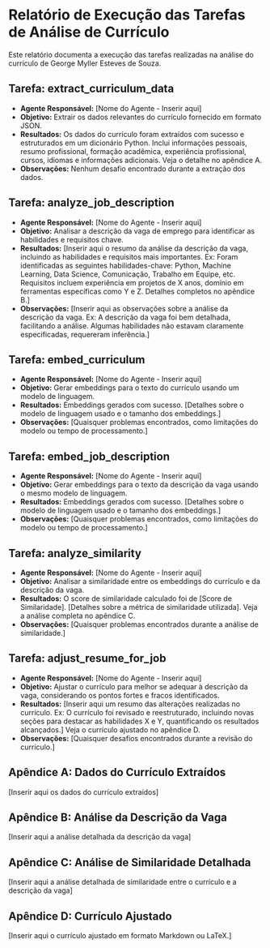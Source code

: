 # Relatório de Execução das Tarefas de Análise de Currículo

Este relatório documenta a execução das tarefas realizadas na análise do currículo de George Myller Esteves de Souza.

## Tarefa: extract_curriculum_data

* **Agente Responsável:**  [Nome do Agente - Inserir aqui]
* **Objetivo:** Extrair os dados relevantes do currículo fornecido em formato JSON.
* **Resultados:** Os dados do currículo foram extraídos com sucesso e estruturados em um dicionário Python.  Inclui informações pessoais, resumo profissional, formação acadêmica, experiência profissional, cursos, idiomas e informações adicionais. Veja o detalhe no apêndice A.
* **Observações:** Nenhum desafio encontrado durante a extração dos dados.

## Tarefa: analyze_job_description

* **Agente Responsável:** [Nome do Agente - Inserir aqui]
* **Objetivo:** Analisar a descrição da vaga de emprego para identificar as habilidades e requisitos chave.
* **Resultados:**  [Inserir aqui o resumo da análise da descrição da vaga, incluindo as habilidades e requisitos mais importantes. Ex:  Foram identificadas as seguintes habilidades-chave: Python, Machine Learning, Data Science,  Comunicação, Trabalho em Equipe, etc.  Requisitos incluem experiência em projetos de X anos, domínio em ferramentas específicas como Y e Z.  Detalhes completos no apêndice B.]
* **Observações:** [Inserir aqui as observações sobre a análise da descrição da vaga. Ex: A descrição da vaga foi bem detalhada, facilitando a análise.  Algumas habilidades não estavam claramente especificadas, requereram inferência.]

## Tarefa: embed_curriculum

* **Agente Responsável:** [Nome do Agente - Inserir aqui]
* **Objetivo:** Gerar embeddings para o texto do currículo usando um modelo de linguagem.
* **Resultados:** Embeddings gerados com sucesso.  [Detalhes sobre o modelo de linguagem usado e o tamanho dos embeddings.]
* **Observações:**  [Quaisquer problemas encontrados, como limitações do modelo ou tempo de processamento.]

## Tarefa: embed_job_description

* **Agente Responsável:** [Nome do Agente - Inserir aqui]
* **Objetivo:** Gerar embeddings para o texto da descrição da vaga usando o mesmo modelo de linguagem.
* **Resultados:** Embeddings gerados com sucesso.  [Detalhes sobre o modelo de linguagem usado e o tamanho dos embeddings.]
* **Observações:** [Quaisquer problemas encontrados, como limitações do modelo ou tempo de processamento.]

## Tarefa: analyze_similarity

* **Agente Responsável:** [Nome do Agente - Inserir aqui]
* **Objetivo:** Analisar a similaridade entre os embeddings do currículo e da descrição da vaga.
* **Resultados:** O score de similaridade calculado foi de [Score de Similaridade].  [Detalhes sobre a métrica de similaridade utilizada]. Veja a análise completa no apêndice C.
* **Observações:** [Quaisquer problemas encontrados durante a análise de similaridade.]

## Tarefa: adjust_resume_for_job

* **Agente Responsável:** [Nome do Agente - Inserir aqui]
* **Objetivo:** Ajustar o currículo para melhor se adequar à descrição da vaga, considerando os pontos fortes e fracos identificados.
* **Resultados:**  [Inserir aqui um resumo das alterações realizadas no currículo.  Ex: O currículo foi revisado e reestruturado, incluindo novas seções para destacar as habilidades X e Y, quantificando os resultados alcançados.] Veja o currículo ajustado no apêndice D.
* **Observações:**  [Quaisquer desafios encontrados durante a revisão do currículo.]



## Apêndice A: Dados do Currículo Extraídos

[Inserir aqui os dados do currículo extraídos]

## Apêndice B: Análise da Descrição da Vaga

[Inserir aqui a análise detalhada da descrição da vaga]

## Apêndice C: Análise de Similaridade Detalhada

[Inserir aqui a análise detalhada de similaridade entre o currículo e a descrição da vaga]

## Apêndice D: Currículo Ajustado

[Inserir aqui o currículo ajustado em formato Markdown ou LaTeX.]
